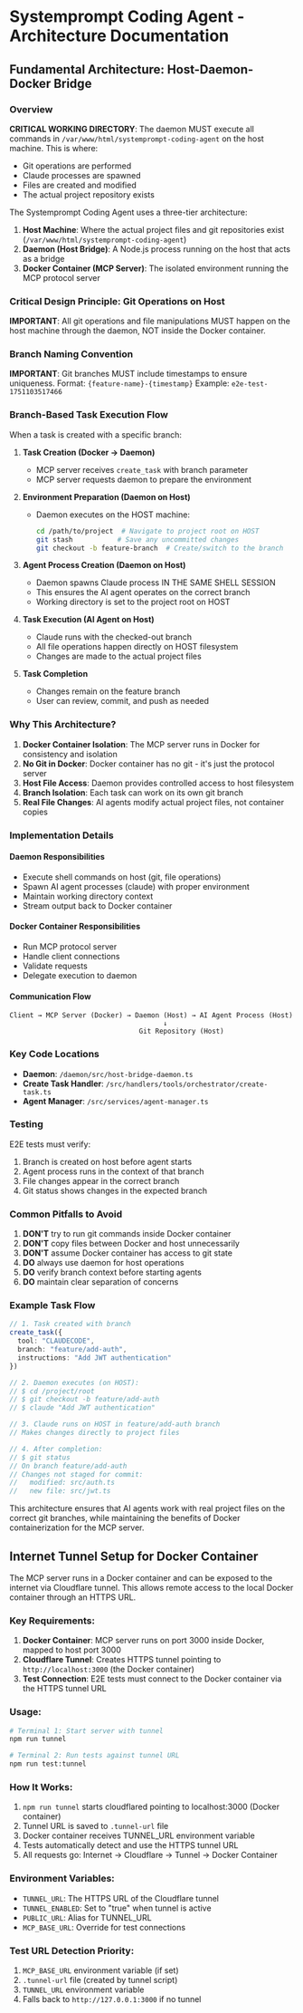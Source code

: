 # Systemprompt Coding Agent - Architecture Documentation

## Fundamental Architecture: Host-Daemon-Docker Bridge

### Overview

**CRITICAL WORKING DIRECTORY**: The daemon MUST execute all commands in `/var/www/html/systemprompt-coding-agent` on the host machine. This is where:
- Git operations are performed
- Claude processes are spawned
- Files are created and modified
- The actual project repository exists

The Systemprompt Coding Agent uses a three-tier architecture:

1. **Host Machine**: Where the actual project files and git repositories exist (`/var/www/html/systemprompt-coding-agent`)
2. **Daemon (Host Bridge)**: A Node.js process running on the host that acts as a bridge
3. **Docker Container (MCP Server)**: The isolated environment running the MCP protocol server

### Critical Design Principle: Git Operations on Host

**IMPORTANT**: All git operations and file manipulations MUST happen on the host machine through the daemon, NOT inside the Docker container.

### Branch Naming Convention

**IMPORTANT**: Git branches MUST include timestamps to ensure uniqueness. Format: `{feature-name}-{timestamp}`
Example: `e2e-test-1751103517466`

### Branch-Based Task Execution Flow

When a task is created with a specific branch:

1. **Task Creation (Docker → Daemon)**
   - MCP server receives `create_task` with branch parameter
   - MCP server requests daemon to prepare the environment

2. **Environment Preparation (Daemon on Host)**
   - Daemon executes on the HOST machine:
     ```bash
     cd /path/to/project  # Navigate to project root on HOST
     git stash           # Save any uncommitted changes
     git checkout -b feature-branch  # Create/switch to the branch
     ```

3. **Agent Process Creation (Daemon on Host)**
   - Daemon spawns Claude process IN THE SAME SHELL SESSION
   - This ensures the AI agent operates on the correct branch
   - Working directory is set to the project root on HOST

4. **Task Execution (AI Agent on Host)**
   - Claude runs with the checked-out branch
   - All file operations happen directly on HOST filesystem
   - Changes are made to the actual project files

5. **Task Completion**
   - Changes remain on the feature branch
   - User can review, commit, and push as needed

### Why This Architecture?

1. **Docker Container Isolation**: The MCP server runs in Docker for consistency and isolation
2. **No Git in Docker**: Docker container has no git - it's just the protocol server
3. **Host File Access**: Daemon provides controlled access to host filesystem
4. **Branch Isolation**: Each task can work on its own git branch
5. **Real File Changes**: AI agents modify actual project files, not container copies

### Implementation Details

#### Daemon Responsibilities
- Execute shell commands on host (git, file operations)
- Spawn AI agent processes (claude) with proper environment
- Maintain working directory context
- Stream output back to Docker container

#### Docker Container Responsibilities
- Run MCP protocol server
- Handle client connections
- Validate requests
- Delegate execution to daemon

#### Communication Flow
```
Client → MCP Server (Docker) → Daemon (Host) → AI Agent Process (Host)
                                      ↓
                                Git Repository (Host)
```

### Key Code Locations

- **Daemon**: `/daemon/src/host-bridge-daemon.ts`
- **Create Task Handler**: `/src/handlers/tools/orchestrator/create-task.ts`
- **Agent Manager**: `/src/services/agent-manager.ts`

### Testing

E2E tests must verify:
1. Branch is created on host before agent starts
2. Agent process runs in the context of that branch
3. File changes appear in the correct branch
4. Git status shows changes in the expected branch

### Common Pitfalls to Avoid

1. **DON'T** try to run git commands inside Docker container
2. **DON'T** copy files between Docker and host unnecessarily  
3. **DON'T** assume Docker container has access to git state
4. **DO** always use daemon for host operations
5. **DO** verify branch context before starting agents
6. **DO** maintain clear separation of concerns

### Example Task Flow

```typescript
// 1. Task created with branch
create_task({
  tool: "CLAUDECODE",
  branch: "feature/add-auth",
  instructions: "Add JWT authentication"
})

// 2. Daemon executes (on HOST):
// $ cd /project/root
// $ git checkout -b feature/add-auth
// $ claude "Add JWT authentication"

// 3. Claude runs on HOST in feature/add-auth branch
// Makes changes directly to project files

// 4. After completion:
// $ git status
// On branch feature/add-auth
// Changes not staged for commit:
//   modified: src/auth.ts
//   new file: src/jwt.ts
```

This architecture ensures that AI agents work with real project files on the correct git branches, while maintaining the benefits of Docker containerization for the MCP server.

## Internet Tunnel Setup for Docker Container

The MCP server runs in a Docker container and can be exposed to the internet via Cloudflare tunnel. This allows remote access to the local Docker container through an HTTPS URL.

### Key Requirements:
1. **Docker Container**: MCP server runs on port 3000 inside Docker, mapped to host port 3000
2. **Cloudflare Tunnel**: Creates HTTPS tunnel pointing to `http://localhost:3000` (the Docker container)
3. **Test Connection**: E2E tests must connect to the Docker container via the HTTPS tunnel URL

### Usage:
```bash
# Terminal 1: Start server with tunnel
npm run tunnel

# Terminal 2: Run tests against tunnel URL
npm run test:tunnel
```

### How It Works:
1. `npm run tunnel` starts cloudflared pointing to localhost:3000 (Docker container)
2. Tunnel URL is saved to `.tunnel-url` file
3. Docker container receives TUNNEL_URL environment variable
4. Tests automatically detect and use the HTTPS tunnel URL
5. All requests go: Internet → Cloudflare → Tunnel → Docker Container

### Environment Variables:
- `TUNNEL_URL`: The HTTPS URL of the Cloudflare tunnel
- `TUNNEL_ENABLED`: Set to "true" when tunnel is active
- `PUBLIC_URL`: Alias for TUNNEL_URL
- `MCP_BASE_URL`: Override for test connections

### Test URL Detection Priority:
1. `MCP_BASE_URL` environment variable (if set)
2. `.tunnel-url` file (created by tunnel script)
3. `TUNNEL_URL` environment variable
4. Falls back to `http://127.0.0.1:3000` if no tunnel